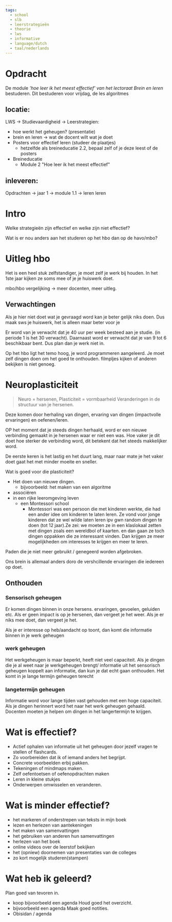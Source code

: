```yaml
---
tags:
  - school
  - slb
  - leerstrategieën
  - theorie
  - lws
  - informative
  - language/dutch
  - taal/nederlands
---
```


# Opdracht

De module *'hoe leer ik het meest effectief' van het lectoraat Brein en leren* bestuderen.
Dit bestuderen voor vrijdag, de les algoritmes
## locatie:
LWS -> Studievaardigheid -> Leerstrategien:
- hoe werkt het geheugen? (presentatie)
- brein en leren -> wat de docent wilt wat je doet
- Posters voor effectief leren (studeer de plaatjes) 
	- hetzelfde als breineducatie 2.2, bepaal zelf of je deze leest of de posters
- Breineducatie
	- Module 2 "Hoe leer ik het meest effectief"

## inleveren:
Opdrachten -> jaar 1 -> module 1.1 -> leren leren
# Intro
Welke strategieën zijn effectief en welke zijn niet effectief?

Wat is er nou anders aan het studeren op het hbo dan op de havo/mbo?

# Uitleg hbo
Het is een heel stuk zelfstandiger, je moet zelf je werk bij houden.
In het 1ste jaar kijken ze soms mee of je je huiswerk doet.

mbo/hbo vergelijking -> meer docenten, meer uitleg.

## Verwachtingen
Als je hier niet doet wat je gevraagd word kan je beter gelijk niks doen.
Dus maak sws je huiswerk, het is alleen maar beter voor je

Er word van je verwacht dat je 40 uur per week besteed aan je studie. (in periode 1 is het 30 verwacht).
Daarnaast word er verwacht dat je van 9 tot 6 beschikbaar bent. Dus plan dan je werk niet in.

Op het hbo ligt het temo hoog, je word programmeren aangeleerd. Je moet zelf dingen doen om het goed te onthouden. filmpljes kijken of anderen bekijken is niet genoeg.
# Neuroplasticiteit

>Neuro = hersenen, Plasticiteit = vormbaarheid
>Veranderingen in de structuur van je hersenen.


Deze komen door herhaling van dingen, ervaring van dingen (impactvolle ervaringen) en oefenen/leren.

OP het moment dat je steeds dingen herhaald, word er een nieuwe verbinding gemaakt in je hersenen waar er niet een was. Hoe vaker je dit doet hoe sterker de verbinding word, dit betekent dat het steeds makkelijker word. 

De eerste keren is het lastig en het duurt lang, maar naar mate je het vaker doet gaat het met minder moeite en sneller.

Wat is goed voor die plasticiteit? 
- Het doen van nieuwe dingen.
	- bijvoorbeeld: het maken van een algoritme 
- associëren
- in een rijke leeromgeving leven
	- een Montessori school
		- Montessori was een persoon die met kinderen werkte, die had een ander idee om kinderen te laten leren.
		  Ze vond voor jonge kinderen dat ze wel wilde laten leren ipv gwn random dingen te doen (tot 12 jaar).Ze zei: we moeten ze in een klaslokaal zetten met dingen zoals een wereldbol of kaarten. en dan gaan ze toch dingen oppakken die ze interessant vinden.
		  Dan krijgen ze meer mogelijkheden om interesses te krijgen en meer te leren.

Paden die je niet meer gebruikt / genegeerd worden afgebroken.

Ons brein is allemaal anders doro de vershcillende ervaringen die iedereen op doet.

## Onthouden
### Sensorisch geheugen
Er komen dingen binnen in onze hersens. ervaringen, gevoelen, geluiden etc.
Als er geen impact is op je hersenen, dan vergeet je het weer.
Als je er niks mee doet, dan vergeet je het.

Als je er interesse op heb/aandacht op toont, dan komt die informatie binnen in je werk geheugen
### werk geheugen
Het werkgeheugen is maar beperkt, heeft niet veel capaciteit.
Als je dingen die je al weet naar je werkgeheugen brengt/ informatie uit het sensorisch geheugen koppelt aan informatie, dan kun je dat echt gaan onthouden.
Het komt in je lange termijn geheugen terecht
### langetermijn geheugen
Informatie word voor lange tijden vast gehouden met een hoge capaciteit. Als je dingen herinnert word het naar het werk geheugen gehaald.
Docenten moeten je helpen om dingen in het langertermijn te krijgen.

# Wat is effectief?
- Actief ophalen van informatie uit het geheugen door jezelf vragen te stellen of flashcards.
- Zo voorbereiden dat ik of iemand anders het begrijpt.
- Concrete voorbeelden erbij pakken.
- Tekeningen of mindmaps maken.
- Zelf oefentoetsen of oefenopdrachten maken
- Leren in kleine stukjes
- Onderwerpen omwisselen en veranderen.

# Wat is minder effectief?
- het markeren of onderstrepen van teksts in mijn boek
- lezen en herlezen van aantekeningen
- het maken van samenvattingen
- het gebruiken van anderen hun samenvattingen
- herlezen van het boek
- online videos over de leerstof bekijken
- het (opniew) doornemen van presentaties van de colleges
- zo kort mogelijk studeren(stampen)

# Wat heb ik geleerd?
Plan goed van tevoren in.
- koop bijvoorbeeld een agenda
Houd goed het overzicht.
- bijvoorbeeld een agenda
Maak goed notities.
- Obisidan / agenda
